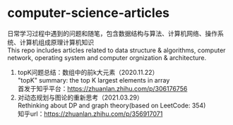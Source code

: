 # computer-science-articles
 日常学习过程中遇到的问题和随笔，包含数据结构与算法、计算机网络、操作系统、计算机组成原理计算机知识  
 This repo includes articles related to data structure & algorithms, computer network, operating system and computer orgnization & architecture.  
 
1. topK问题总结：数组中的前k大元素（2020.11.22）  
   "topK" summary: the top K largest elements in array  
   首发于知乎平台：https://zhuanlan.zhihu.com/p/306176756
2. 对动态规划与图论的重新思考（2021.03.29）  
   Rethinking about DP and graph theory(based on LeetCode: 354)  
   知乎url：https://zhuanlan.zhihu.com/p/356917071
